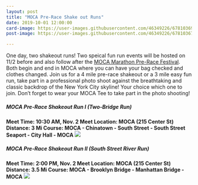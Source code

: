 ```yaml
---
layout: post
title: "MOCA Pre-Race Shake out Runs"
date: 2019-10-01 12:00:00
card-image: https://user-images.githubusercontent.com/46349226/67810369-dcd8fd00-fa70-11e9-91f0-1fc3b665310c.jpg
post-image: https://user-images.githubusercontent.com/46349226/67810367-dcd8fd00-fa70-11e9-96bb-9a2b5d24ef65.jpg

---
```


One day, two shakeout runs! Two speical fun run events will be hosted on 11/2 before and also follow after the <a href="/events/2019-10-03-moca-pre-race-festival">MOCA Marathon Pre-Race Festival</a>. Both begin and end in MOCA where you can have your bag checked and clothes changed. Join us for a 4 mile pre-race shakeout or a 3 mile easy fun run, take part in a professional photo shoot against the breathtaking and classic backdrop of the New York City skyline! Your choice which one to join. Don’t forget to wear your MOCA Tee to take part in the photo shooting!

<!--more-->


<h5>MOCA Pre-Race Shakeout Run I (Two-Bridge Run)</h5>
<b>Meet Time: 10:30 AM, Nov. 2
Meet Location: MOCA (215 Center St)
Distance: 3 Mi
Course: MOCA - Chinatown - South Street - South Street Seaport - City Hall - MOCA
</b>
<img src="https://user-images.githubusercontent.com/46349226/67946329-862a0b00-fbb7-11e9-952d-578e284c8eee.PNG">


<h5>MOCA Pre-Race Shakeout Run II (South Street River Run)</h5>
<b>
Meet Time: 2:00 PM, Nov. 2
Meet Location: MOCA (215 Center St)
Distance: 3.5 Mi
Course: MOCA - Brooklyn Bridge - Manhattan Bridge - MOCA
</b>
<img src="https://user-images.githubusercontent.com/46349226/67946330-862a0b00-fbb7-11e9-9d7f-42d10eebdc2c.PNG">
